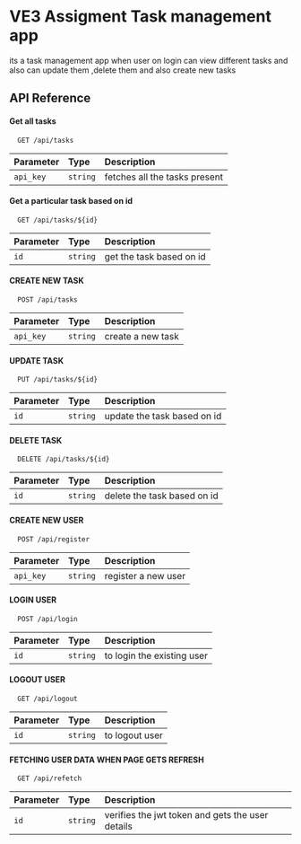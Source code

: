 
# VE3 Assigment Task management app
its a task management app when user on login can view different tasks and also can update them ,delete them and also create new tasks


## API Reference

#### Get all tasks

```http
  GET /api/tasks
```

| Parameter | Type     | Description                |
| :-------- | :------- | :------------------------- |
| `api_key` | `string` | fetches all the tasks present |

#### Get a particular task based on id

```http
  GET /api/tasks/${id}
```

| Parameter | Type     | Description                       |
| :-------- | :------- | :-------------------------------- |
| `id`      | `string` | get the task based on id|

#### CREATE NEW TASK 
```http
  POST /api/tasks
```

| Parameter | Type     | Description                |
| :-------- | :------- | :------------------------- |
| `api_key` | `string` | create a new task |

#### UPDATE TASK

```http
  PUT /api/tasks/${id}
```

| Parameter | Type     | Description                       |
| :-------- | :------- | :-------------------------------- |
| `id`      | `string` | update the task based on id|

#### DELETE TASK
```http
  DELETE /api/tasks/${id}
```

| Parameter | Type     | Description                       |
| :-------- | :------- | :-------------------------------- |
| `id`      | `string` | delete the task based on id|

#### CREATE NEW USER
```http
  POST /api/register
```

| Parameter | Type     | Description                |
| :-------- | :------- | :------------------------- |
| `api_key` | `string` | register a new user |

#### LOGIN  USER

```http
  POST /api/login
```

| Parameter | Type     | Description                       |
| :-------- | :------- | :-------------------------------- |
| `id`      | `string` | to login the existing user|

#### LOGOUT  USER

```http
  GET /api/logout
```

| Parameter | Type     | Description                       |
| :-------- | :------- | :-------------------------------- |
| `id`      | `string` | to logout  user|

#### FETCHING USER DATA WHEN PAGE GETS REFRESH
```http
  GET /api/refetch
```

| Parameter | Type     | Description                       |
| :-------- | :------- | :-------------------------------- |
| `id`      | `string` | verifies the jwt token and gets the user details |

